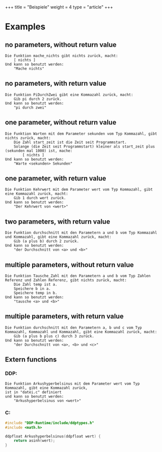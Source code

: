 +++
title = "Beispiele"
weight = 4
type = "article"
+++

# Examples

## no parameters, without return value
```ddp
Die Funktion mache_nichts gibt nichts zurück, macht:
	[ nichts ]
Und kann so benutzt werden:
	"Mache nichts"
```

## no parameters, with return value
```ddp
Die Funktion PiDurchZwei gibt eine Kommazahl zurück, macht:
	Gib pi durch 2 zurück.
Und kann so benutzt werden:
	"pi durch zwei"
```

## one parameter, without return value
```ddp
Die Funktion Warten mit dem Parameter sekunden vom Typ Kommazahl, gibt nichts zurück, macht:
	Die Zahl start_zeit ist die Zeit seit Programmstart.
	Solange (die Zeit seit Programmstart) kleiner als start_zeit plus (sekunden mal 1000) ist, mache:
		[ nichts ]
Und kann so benutzt werden:
	"Warte <sekunden> Sekunden"
```

## one parameter, with return value
```ddp
Die Funktion Kehrwert mit dem Parameter wert vom Typ Kommazahl, gibt eine Kommazahl zurück, macht:
	Gib 1 durch wert zurück.
Und kann so benutzt werden:
	"Der Kehrwert von <wert>"
```

## two parameters, with return value
```ddp
Die Funktion durchschnitt mit den Parametern a und b vom Typ Kommazahl und Kommazahl, gibt eine Kommazahl zurück, macht:
	Gib (a plus b) durch 2 zurück.
Und kann so benutzt werden:
	"der Durchschnitt von <a> und <b>"
```

## multiple parameters, without return value
```ddp
Die Funktion Tausche_Zahl mit den Parametern a und b vom Typ Zahlen Referenz und Zahlen Referenz, gibt nichts zurück, macht:
	Die Zahl temp ist a.
	Speichere b in a.
	Speichere temp in b.
Und kann so benutzt werden:
	"tausche <a> und <b>"
```

## multiple parameters, with return value
```ddp
Die Funktion durchschnitt mit den Parametern a, b und c vom Typ Kommazahl, Kommazahl und Kommazahl, gibt eine Kommazahl zurück, macht:
	Gib (a plus b plus c) durch 3 zurück.
Und kann so benutzt werden:
	"der Durchschnitt von <a>, <b> und <c>"
```

## Extern functions

### DDP:
```ddp
Die Funktion Arkushyperbelsinus mit dem Parameter wert vom Typ Kommazahl, gibt eine Kommazahl zurück,
ist in "datei.c" definiert
und kann so benutzt werden:
	"Arkushyperbelsinus von <wert>"
```
### C:
```c
#include "DDP-Runtime/include/ddptypes.h"
#include <math.h>

ddpfloat Arkushyperbelsinus(ddpfloat wert) {
    return asinh(wert);
}
```
